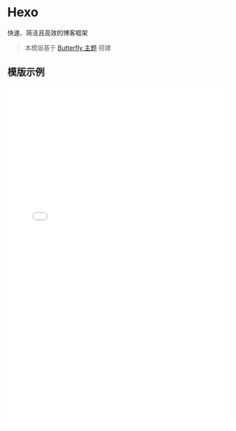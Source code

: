 # Hexo

快速、简洁且高效的博客框架

> 本模版基于 [Butterfly 主题](https://github.com/jerryc127/hexo-theme-butterfly) 搭建

## 模版示例

<iframe v-if='flag' src="//team.zhangsifan.com/hexo-template/" style="border: none; width: 100%; height: 768px" ></iframe>

<script setup>
import { ref,onMounted } from 'vue'

const flag = ref(false)

onMounted(() => {
   setTimeout(() => {
      flag.value = true
    }, 300)
})
</script>
